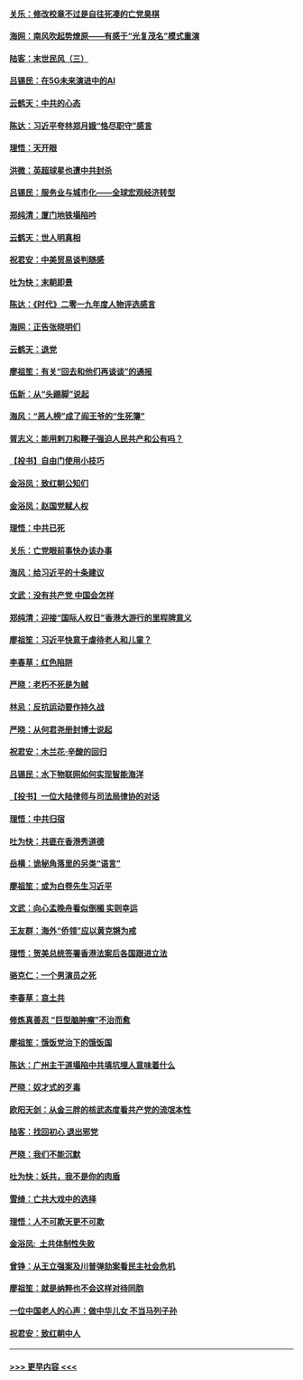 #### [关乐：修改校章不过是自往死凑的亡党臭棋](../pages/nsc993/n11735097.md?t=12210711) 
#### [海网：南风吹起势燎原——有感于“光复茂名”模式重演](../pages/nsc993/n11732308.md?t=12210711) 
#### [陆客：末世民风（三）](../pages/nsc993/n11732211.md?t=12210711) 
#### [吕锡民：在5G未来演进中的AI](../pages/nsc993/n11730010.md?t=12210711) 
#### [云鹤天：中共的心态](../pages/nsc993/n11729906.md?t=12210711) 
#### [陈达：习近平夸林郑月娥“恪尽职守”感言](../pages/nsc993/n11729881.md?t=12210711) 
#### [理悟：天开眼](../pages/nsc993/n11729699.md?t=12210711) 
#### [洪微：英超球星也遭中共封杀](../pages/nsc993/n11727243.md?t=12210711) 
#### [吕锡民：服务业与城市化——全球宏观经济转型](../pages/nsc993/n11725845.md?t=12210711) 
#### [郑纯清：厦门地铁塌陷吟](../pages/nsc993/n11725813.md?t=12210711) 
#### [云鹤天：世人明真相](../pages/nsc993/n11725621.md?t=12210711) 
#### [祝君安：中美贸易谈判随感](../pages/nsc993/n11725609.md?t=12210711) 
#### [吐为快：末朝即景](../pages/nsc993/n11723365.md?t=12210711) 
#### [陈达：《时代》二零一九年度人物评选感言](../pages/nsc993/n11723337.md?t=12210711) 
#### [海网：正告张晓明们](../pages/nsc993/n11723228.md?t=12210711) 
#### [云鹤天：退党](../pages/nsc993/n11723056.md?t=12210711) 
#### [廖祖笙：有关“回去和他们再谈谈”的通报](../pages/nsc993/n11722442.md?t=12210711) 
#### [伍新：从“头踢脚”说起](../pages/nsc993/n11722429.md?t=12210711) 
#### [海风：“恶人榜”成了阎王爷的“生死簿”](../pages/nsc993/n11722272.md?t=12210711) 
#### [胥志义：能用剌刀和鞭子强迫人民共产和公有吗？](../pages/nsc993/n11720569.md?t=12210711) 
#### [【投书】自由门使用小技巧](../pages/nsc993/n11720180.md?t=12210711) 
#### [金浴凤：致红朝公知们](../pages/nsc993/n11720563.md?t=12210711) 
#### [金浴凤：赵国党赋人权](../pages/nsc993/n11720533.md?t=12210711) 
#### [理悟：中共已死](../pages/nsc993/n11720233.md?t=12210711) 
#### [关乐：亡党眼前事快办该办事](../pages/nsc993/n11719160.md?t=12210711) 
#### [海风：给习近平的十条建议](../pages/nsc993/n11717616.md?t=12210711) 
#### [文武：没有共产党 中国会怎样](../pages/nsc993/n11717584.md?t=12210711) 
#### [郑纯清：迎接“国际人权日”香港大游行的里程牌意义](../pages/nsc993/n11717417.md?t=12210711) 
#### [廖祖笙：习近平快意于虐待老人和儿童？](../pages/nsc993/n11715313.md?t=12210711) 
#### [李春草：红色陷阱](../pages/nsc993/n11715029.md?t=12210711) 
#### [严晓：老朽不死是为贼](../pages/nsc993/n11712910.md?t=12210711) 
#### [林忌：反抗运动要作持久战](../pages/nsc993/n11712623.md?t=12210711) 
#### [严晓：从何君尧册封博士说起](../pages/nsc993/n11712465.md?t=12210711) 
#### [祝君安：木兰花·辛酸的回归](../pages/nsc993/n11712381.md?t=12210711) 
#### [吕锡民：水下物联网如何实现智能海洋](../pages/nsc993/n11711158.md?t=12210711) 
#### [【投书】一位大陆律师与司法局律协的对话](../pages/nsc993/n11709675.md?t=12210711) 
#### [理悟：中共归宿](../pages/nsc993/n11710059.md?t=12210711) 
#### [吐为快：共匪在香港秀道德](../pages/nsc993/n11709979.md?t=12210711) 
#### [岳横：诡秘角落里的另类“语言”](../pages/nsc993/n11709792.md?t=12210711) 
#### [廖祖笙：或为白卷先生习近平](../pages/nsc993/n11708330.md?t=12210711) 
#### [文武：向心孟晚舟看似倒楣 实则幸运](../pages/nsc993/n11708236.md?t=12210711) 
#### [王友群：海外“侨领”应以黄克锵为戒](../pages/nsc993/n11706176.md?t=12210711) 
#### [理悟：贺美总统签署香港法案后各国跟进立法](../pages/nsc993/n11706853.md?t=12210711) 
#### [骆克仁：一个男演员之死](../pages/nsc993/n11706677.md?t=12210711) 
#### [李春草：哀土共](../pages/nsc993/n11706255.md?t=12210711) 
#### [修炼真善忍 “巨型脑肿瘤”不治而愈](../pages/nsc993/n11705340.md?t=12210711) 
#### [廖祖笙：饿饭党治下的饿饭国](../pages/nsc993/n11705085.md?t=12210711) 
#### [陈达：广州主干道塌陷中共填坑埋人意味着什么](../pages/nsc993/n11705046.md?t=12210711) 
#### [严晓：奴才式的歹毒](../pages/nsc993/n11704826.md?t=12210711) 
#### [欧阳天剑：从金三胖的核武态度看共产党的流氓本性](../pages/nsc993/n11702238.md?t=12210711) 
#### [陆客：找回初心 退出邪党](../pages/nsc993/n11702213.md?t=12210711) 
#### [严晓：我们不能沉默](../pages/nsc993/n11702110.md?t=12210711) 
#### [吐为快：妖共，我不是你的肉盾](../pages/nsc993/n11701366.md?t=12210711) 
#### [雪绮：亡共大戏中的选择](../pages/nsc993/n11699922.md?t=12210711) 
#### [理悟：人不可欺天更不可欺](../pages/nsc993/n11699657.md?t=12210711) 
#### [金浴凤:  土共体制性失败](../pages/nsc993/n11699361.md?t=12210711) 
#### [曾铮：从王立强案及川普弹劾案看民主社会危机](../pages/nsc993/n11699318.md?t=12210711) 
#### [廖祖笙：就是纳粹也不会这样对待同胞](../pages/nsc993/n11697658.md?t=12210711) 
#### [一位中国老人的心声：做中华儿女 不当马列子孙](../pages/nsc993/n11697525.md?t=12210711) 
#### [祝君安：致红朝中人](../pages/nsc993/n11697518.md?t=12210711) 

----
#### [ >>> 更早内容 <<< ](../indexes/nsc993-earlier.md)
